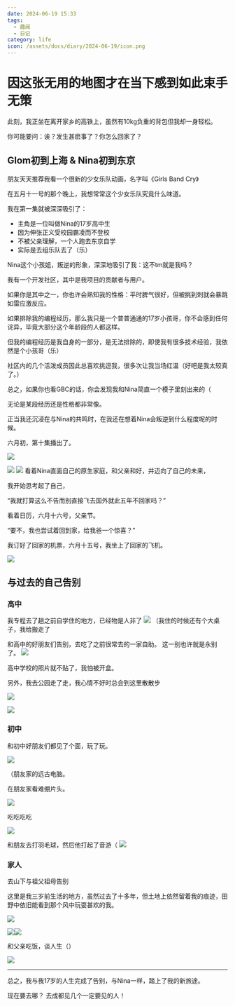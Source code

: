 ```yaml
---
date: 2024-06-19 15:33
tags:
  - 趣闻
  - 日记
category: life
icon: /assets/docs/diary/2024-06-19/icon.png
---
```

# 因这张无用的地图才在当下感到如此束手无策

此刻，我正坐在离开家乡的高铁上，虽然有10kg负重的背包但我却一身轻松。

你可能要问：诶？发生甚麽事了？你怎么回家了？

## Glom初到上海 & Nina初到东京

朋友天天推荐我看一个很新的少女乐队动画，名字叫《Girls Band Cry》

在五月十一号的那个晚上，我想常常这个少女乐队究竟什么味道。

我在第一集就被深深吸引了：
- 主角是一位叫做Nina的17岁高中生
- 因为伸张正义受校园霸凌而不登校
- 不被父亲理解，一个人跑去东京自学
- 实际是去组乐队去了（乐）

Nina这个小孩姐，叛逆的形象，深深地吸引了我：这不tm就是我吗？

我有一个开发社区，其中是我项目的贡献者与用户。

如果你是其中之一，你也许会熟知我的性格：平时脾气很好，但被挑到刺就会暴跳如雷应激反应。

如果排除我的编程经历，那么我只是一个普普通通的17岁小孩哥，你不会感到任何诧异，毕竟大部分这个年龄段的人都这样。

但我的编程经历是我自身的一部分，是无法排除的，即使我有很多技术经验，我依然是个小孩哥（乐）

社区内的几个活泼成员因此总喜欢挑逗我，很多次让我当场红温（好吧是我太较真了。）

总之，如果你也看GBC的话，你会发现我和Nina简直一个模子里刻出来的（

无论是某段经历还是性格都非常像。

正当我还沉浸在与Nina的共鸣时，在我还在想着Nina会叛逆到什么程度呢的时候。

六月初，第十集播出了。

![](/assets/docs/diary/2024-06-19/nina1.jpg)

![](/assets/docs/diary/2024-06-19/nina2.jpg)
![](/assets/docs/diary/2024-06-19/nina3.jpg)
看着Nina直面自己的原生家庭，和父亲和好，并迈向了自己的未来，

我开始思考起了自己，

“我就打算这么不告而别直接飞去国外就此五年不回家吗？”

看着日历，六月十六号，父亲节。

“要不，我也尝试着回到家，给我爸一个惊喜？”

我订好了回家的机票，六月十五号，我坐上了回家的飞机。

![](/assets/docs/diary/2024-06-19/icon.png)
## 与过去的自己告别

### 高中

我专程去了趟之前自学住的地方，已经物是人非了
![](/assets/docs/diary/2024-06-19/senior2.png)
（我住的时候还有个大桌子，我给搬走了

和高中的好朋友们告别，去吃了之前很常去的一家自助。
这一别也许就是永别了。
![](/assets/docs/diary/2024-06-19/senior1.jpg)

高中学校的照片就不贴了，我怕被开盒。

另外，我去公园走了走，我心情不好时总会到这里散散步

![](/assets/docs/diary/2024-06-19/senior3.png)

![](/assets/docs/diary/2024-06-19/senior4.png)
### 初中

和初中好朋友们都见了个面，玩了玩。

![](/assets/docs/diary/2024-06-19/junior1.jpg)

（朋友家的远古电脑。

在朋友家看难绷片头。

![](/assets/docs/diary/2024-06-19/junior2.png)

吃吃吃吃

![](/assets/docs/diary/2024-06-19/junior4.jpg)

和朋友去打羽毛球，然后他打起了音游（
![](/assets/docs/diary/2024-06-19/junior3.png)


### 家人

去山下与祖父祖母告别

这里是我三岁前生活的地方，虽然过去了十多年，但土地上依然留着我的痕迹，田野中依旧能看到那个风中玩耍甚欢的我。

![](/assets/docs/diary/2024-06-19/family4.jpg)

![](/assets/docs/diary/2024-06-19/family3.jpg)![](/assets/docs/diary/2024-06-19/family1.png)

和父亲吃饭，谈人生（）

![](/assets/docs/diary/2024-06-19/family2.png)

---

总之，我与我17岁的人生完成了告别，与Nina一样，踏上了我的新旅途。

现在要去哪？
去成都见几个一定要见的人！